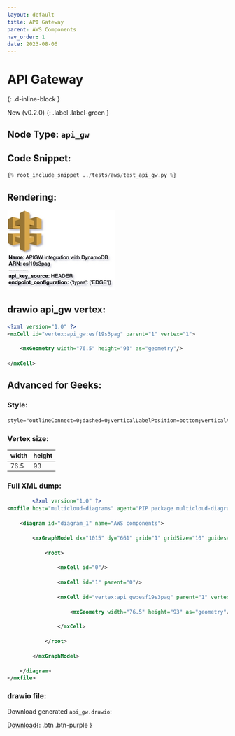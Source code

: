 ```yaml
---
layout: default
title: API Gateway
parent: AWS Components
nav_order: 1
date: 2023-08-06
---
```


# API Gateway
{: .d-inline-block }

New (v0.2.0)
{: .label .label-green }

## Node Type: ``api_gw``

## Code Snippet:

```python
{% root_include_snippet ../tests/aws/test_api_gw.py %}
```

## Rendering:

![lambda](output/jpg/api_gw.jpg)


## drawio api_gw vertex:

```xml
<?xml version="1.0" ?>
<mxCell id="vertex:api_gw:esf19s3pag" parent="1" vertex="1">
						
	<mxGeometry width="76.5" height="93" as="geometry"/>
					
</mxCell>

```

## Advanced for Geeks:

### Style:
```html
style="outlineConnect=0;dashed=0;verticalLabelPosition=bottom;verticalAlign=top;align=left;html=1;shape=mxgraph.aws3.api_gateway;fillColor=#D9A741;gradientColor=none;"
```
### Vertex size:

| width     | height   |
|:----------|:---------|
| 76.5 | 93|

### Full XML dump:
```xml
        <?xml version="1.0" ?>
<mxfile host="multicloud-diagrams" agent="PIP package multicloud-diagrams. Generate resources in draw.io compatible format for Cloud infrastructure. Copyrights @ Roman Tsypuk 2023. MIT license." type="MultiCloud">
		
	<diagram id="diagram_1" name="AWS components">
				
		<mxGraphModel dx="1015" dy="661" grid="1" gridSize="10" guides="1" tooltips="1" connect="1" arrows="1" fold="1" page="1" pageScale="1" pageWidth="850" pageHeight="1100" math="0" shadow="1">
						
			<root>
								
				<mxCell id="0"/>
								
				<mxCell id="1" parent="0"/>
								
				<mxCell id="vertex:api_gw:esf19s3pag" parent="1" vertex="1">
										
					<mxGeometry width="76.5" height="93" as="geometry"/>
									
				</mxCell>
							
			</root>
					
		</mxGraphModel>
			
	</diagram>
</mxfile>

```

### drawio file:

Download generated ``api_gw.drawio``:

[Download](output/drawio/api_gw.drawio){: .btn .btn-purple }